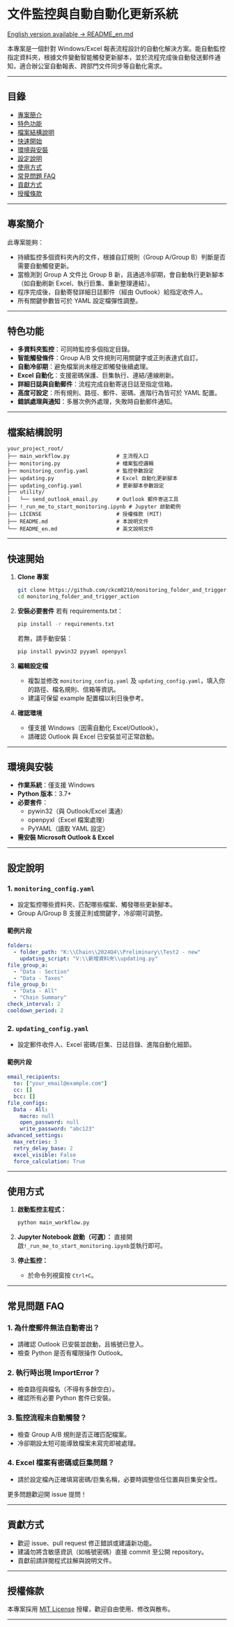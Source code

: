 # 文件監控與自動自動化更新系統  
[English version available → README_en.md](README_en.md)

本專案是一個針對 Windows/Excel 報表流程設計的自動化解決方案。能自動監控指定資料夾，根據文件變動智能觸發更新腳本，並於流程完成後自動發送郵件通知，適合辦公室自動報表、跨部門文件同步等自動化需求。

---

## 目錄
- [專案簡介](#專案簡介)
- [特色功能](#特色功能)
- [檔案結構說明](#檔案結構說明)
- [快速開始](#快速開始)
- [環境與安裝](#環境與安裝)
- [設定說明](#設定說明)
- [使用方式](#使用方式)
- [常見問題 FAQ](#常見問題-faq)
- [貢獻方式](#貢獻方式)
- [授權條款](#授權條款)

---

## 專案簡介

此專案能夠：
- 持續監控多個資料夾內的文件，根據自訂規則（Group A/Group B）判斷是否需要自動觸發更新。
- 當檢測到 Group A 文件比 Group B 新，且通過冷卻期，會自動執行更新腳本（如自動刷新 Excel、執行巨集、重新整理連結）。
- 程序完成後，自動寄發詳細日誌郵件（經由 Outlook）給指定收件人。
- 所有關鍵參數皆可於 YAML 設定檔彈性調整。

---

## 特色功能

- **多資料夾監控**：可同時監控多個指定目錄。
- **智能觸發條件**：Group A/B 文件規則可用關鍵字或正則表達式自訂。
- **自動冷卻期**：避免檔案尚未穩定即觸發後續處理。
- **Excel 自動化**：支援密碼保護、巨集執行、連結/連線刷新。
- **詳細日誌與自動郵件**：流程完成自動寄送日誌至指定信箱。
- **高度可設定**：所有規則、路徑、郵件、密碼、進階行為皆可於 YAML 配置。
- **錯誤處理與通知**：多層次例外處理，失敗時自動郵件通知。

---

## 檔案結構說明

```
your_project_root/
├── main_workflow.py               # 主流程入口
├── monitoring.py                  # 檔案監控邏輯
├── monitoring_config.yaml         # 監控參數設定
├── updating.py                    # Excel 自動化更新腳本
├── updating_config.yaml           # 更新腳本參數設定
├── utility/
│   └── send_outlook_email.py      # Outlook 郵件寄送工具
├── !_run_me_to_start_monitoring.ipynb # Jupyter 啟動範例
├── LICENSE                        # 授權條款 (MIT)
├── README.md                      # 本說明文件
└── README_en.md                   # 英文說明文件
```

---

## 快速開始

1. **Clone 專案**
    ```bash
    git clone https://github.com/ckcm0210/monitoring_folder_and_trigger_action.git
    cd monitoring_folder_and_trigger_action
    ```

2. **安裝必要套件**
    若有 requirements.txt：
    ```bash
    pip install -r requirements.txt
    ```
    若無，請手動安裝：
    ```bash
    pip install pywin32 pyyaml openpyxl
    ```

3. **編輯設定檔**  
    - 複製並修改 `monitoring_config.yaml` 及 `updating_config.yaml`，填入你的路徑、檔名規則、信箱等資訊。
    - 建議可保留 example 配置檔以利日後參考。

4. **確認環境**
    - 僅支援 Windows（因需自動化 Excel/Outlook）。
    - 請確認 Outlook 與 Excel 已安裝並可正常啟動。

---

## 環境與安裝

- **作業系統**：僅支援 Windows
- **Python 版本**：3.7+
- **必要套件**：
    - pywin32（與 Outlook/Excel 溝通）
    - openpyxl（Excel 檔案處理）
    - PyYAML（讀取 YAML 設定）
- **需安裝 Microsoft Outlook & Excel**

---

## 設定說明

### 1. `monitoring_config.yaml`
- 設定監控哪些資料夾、匹配哪些檔案、觸發哪些更新腳本。
- Group A/Group B 支援正則或關鍵字，冷卻期可調整。

#### 範例片段
```yaml
folders:
  - folder_path: "K:\\Chain\\2024Q4\\Preliminary\\Test2 - new"
    updating_script: "V:\\新增資料夾\\updating.py"
file_group_a:
  - "Data - Section"
  - "Data - Taxes"
file_group_b:
  - "Data - All"
  - "Chain Summary"
check_interval: 2
cooldown_period: 2
```

### 2. `updating_config.yaml`
- 設定郵件收件人、Excel 密碼/巨集、日誌目錄、進階自動化細節。

#### 範例片段
```yaml
email_recipients:
  to: ["your_email@example.com"]
  cc: []
  bcc: []
file_configs:
  Data - All:
    macro: null
    open_password: null
    write_password: "abc123"
advanced_settings:
  max_retries: 3
  retry_delay_base: 2
  excel_visible: False
  force_calculation: True
```

---

## 使用方式

1. **啟動監控主程式：**
    ```bash
    python main_workflow.py
    ```

2. **Jupyter Notebook 啟動（可選）：**
    直接開啟`!_run_me_to_start_monitoring.ipynb`並執行即可。

3. **停止監控：**
    - 於命令列視窗按 `Ctrl+C`。

---

## 常見問題 FAQ

### 1. 為什麼郵件無法自動寄出？
- 請確認 Outlook 已安裝並啟動，且帳號已登入。
- 檢查 Python 是否有權限操作 Outlook。

### 2. 執行時出現 ImportError？
- 檢查路徑與檔名（不得有多餘空白）。
- 確認所有必要 Python 套件已安裝。

### 3. 監控流程未自動觸發？
- 檢查 Group A/B 規則是否正確匹配檔案。
- 冷卻期設太短可能導致檔案未寫完即被處理。

### 4. Excel 檔案有密碼或巨集問題？
- 請於設定檔內正確填寫密碼/巨集名稱，必要時調整信任位置與巨集安全性。

更多問題歡迎開 issue 提問！

---

## 貢獻方式

- 歡迎 issue、pull request 修正錯誤或建議新功能。
- 建議勿將含敏感資訊（如帳號密碼）直接 commit 至公開 repository。
- 貢獻前請詳閱程式註解與說明文件。

---

## 授權條款

本專案採用 [MIT License](LICENSE) 授權，歡迎自由使用、修改與散布。

---
